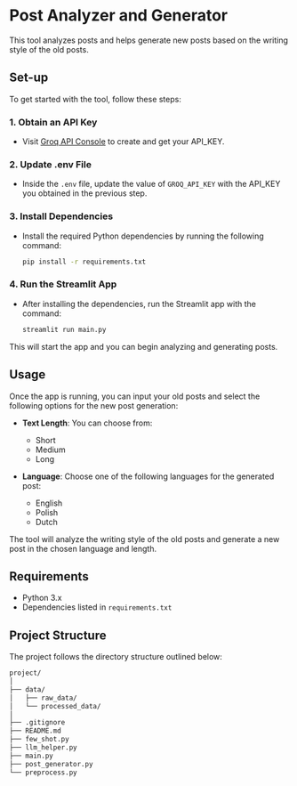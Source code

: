 
# Post Analyzer and Generator

This tool analyzes posts and helps generate new posts based on the writing style of the old posts.

## Set-up

To get started with the tool, follow these steps:

### 1. Obtain an API Key
- Visit [Groq API Console](https://console.groq.com/keys) to create and get your API_KEY.

### 2. Update .env File
- Inside the `.env` file, update the value of `GROQ_API_KEY` with the API_KEY you obtained in the previous step.

### 3. Install Dependencies
- Install the required Python dependencies by running the following command:
  ```bash
  pip install -r requirements.txt
  ```

### 4. Run the Streamlit App
- After installing the dependencies, run the Streamlit app with the command:
  ```bash
  streamlit run main.py
  ```

This will start the app and you can begin analyzing and generating posts.

## Usage

Once the app is running, you can input your old posts and select the following options for the new post generation:

- **Text Length**: You can choose from:
  - Short
  - Medium
  - Long

- **Language**: Choose one of the following languages for the generated post:
  - English
  - Polish
  - Dutch

The tool will analyze the writing style of the old posts and generate a new post in the chosen language and length.

## Requirements

- Python 3.x
- Dependencies listed in `requirements.txt`

## Project Structure

The project follows the directory structure outlined below:

```bash
project/
│
├── data/
│   ├── raw_data/
│   └── processed_data/
│
├── .gitignore
├── README.md
├── few_shot.py
├── llm_helper.py
├── main.py
├── post_generator.py
└── preprocess.py
```